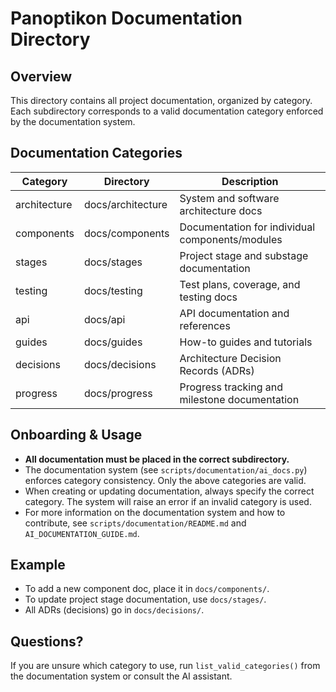 # Panoptikon Documentation Directory

## Overview

This directory contains all project documentation, organized by category. Each subdirectory corresponds to a valid documentation category enforced by the documentation system.

## Documentation Categories

| Category      | Directory         | Description                                      |
|--------------|-------------------|--------------------------------------------------|
| architecture  | docs/architecture | System and software architecture docs            |
| components    | docs/components   | Documentation for individual components/modules   |
| stages        | docs/stages       | Project stage and substage documentation         |
| testing       | docs/testing      | Test plans, coverage, and testing docs           |
| api           | docs/api          | API documentation and references                 |
| guides        | docs/guides       | How-to guides and tutorials                      |
| decisions     | docs/decisions    | Architecture Decision Records (ADRs)             |
| progress      | docs/progress     | Progress tracking and milestone documentation    |

## Onboarding & Usage

- **All documentation must be placed in the correct subdirectory.**
- The documentation system (see `scripts/documentation/ai_docs.py`) enforces category consistency. Only the above categories are valid.
- When creating or updating documentation, always specify the correct category. The system will raise an error if an invalid category is used.
- For more information on the documentation system and how to contribute, see `scripts/documentation/README.md` and `AI_DOCUMENTATION_GUIDE.md`.

## Example

- To add a new component doc, place it in `docs/components/`.
- To update project stage documentation, use `docs/stages/`.
- All ADRs (decisions) go in `docs/decisions/`.

## Questions?

If you are unsure which category to use, run `list_valid_categories()` from the documentation system or consult the AI assistant. 